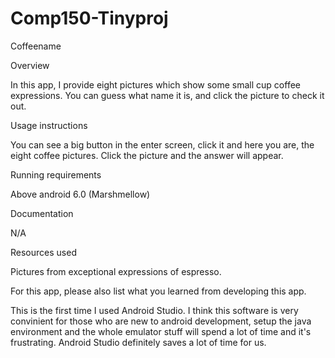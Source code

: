 # Comp150-Tinyproj
Coffeename

Overview

In this app, I provide eight pictures which show some small cup coffee expressions. You can guess what name it is, and click the picture to check it out.


Usage instructions

You can see a big button in the enter screen, click it and here you are, the eight coffee pictures. Click the picture and the answer will appear.


Running requirements

Above android 6.0 (Marshmellow)


Documentation

N/A


Resources used

Pictures from exceptional expressions of espresso.


For this app, please also list what you learned from developing this app.

This is the first time I used Android Studio. I think this software is very convinient for those who are new to android development, setup the java environment and the whole emulator stuff will spend a lot of time and it's frustrating. Android Studio definitely saves a lot of time for us.